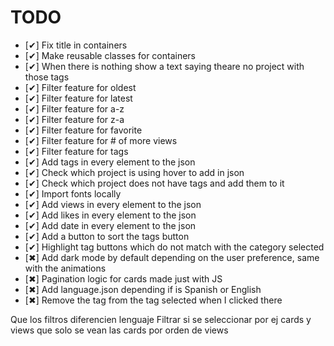 # TODO

- [✔] Fix title in containers
- [✔] Make reusable classes for containers
- [✔] When there is nothing show a text saying theare no project with those tags
- [✔] Filter feature for oldest
- [✔] Filter feature for latest
- [✔] Filter feature for a-z
- [✔] Filter feature for z-a
- [✔] Filter feature for favorite
- [✔] Filter feature for # of more views
- [✔] Filter feature for tags
- [✔] Add tags in every element to the json
- [✔] Check which project is using hover to add in json
- [✔] Check which project does not have tags and add them to it
- [✔] Import fonts locally
- [✔] Add views in every element to the json
- [✔] Add likes in every element to the json
- [✔] Add date in every element to the json
- [✔] Add a button to sort the tags button
- [✔] Highlight tag buttons which do not match with the category selected
- [✖] Add dark mode by default depending on the user preference, same with the animations
- [✖] Pagination logic for cards made just with JS
- [✖] Add language.json depending if is Spanish or English
- [✖] Remove the tag from the tag selected when I clicked there

Que los filtros diferencien lenguaje
Filtrar si se seleccionar por ej cards y views que solo se vean las cards por orden de views